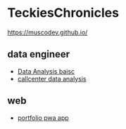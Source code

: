 # TeckiesChronicles
https://muscodev.github.io/

## data engineer

* [Data Analysis baisc](./data_analysis/data_analysis.md)
* [callcenter data analysis](./data_analysis/call-center.md)

## web

* [portfolio pwa app](./web/portfolio_pwa_app.md)

